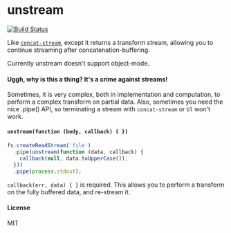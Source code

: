 # unstream

[![Build Status](https://travis-ci.org/lxe/unstream.svg)](https://travis-ci.org/lxe/unstream)

Like [`concat-stream`](https://github.com/maxogden/concat-stream), except it returns a transform stream, allowing you to continue streaming after concatenation-buffering.

Currently unstream doesn't support object-mode.

#### Uggh, why is this a thing? It's a crime against streams!

Sometimes, it is very complex, both in implementation and computation, to perform a complex transform on partial data. Also, sometimes you need the nice .pipe() API, so terminating a stream with `concat-stream` or `bl` won't work.

#### `unstream(function (body, callback) { })`

```javascript
fs.createReadStream('file')
  .pipe(unstream(function (data, callback) {
    callback(null, data.toUpperCase());
  }))
  .pipe(process.stdout);
```

`callback(err, data) { }` is required. This allows you to perform a transform on the fully buffered data, and re-stream it.

#### License

MIT

